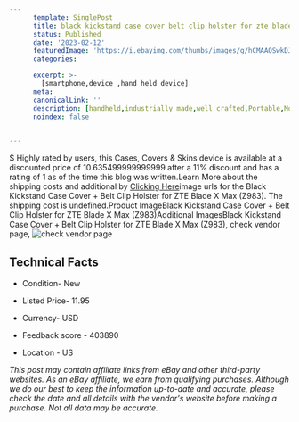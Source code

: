 ```yaml
---
      template: SinglePost
      title: black kickstand case cover belt clip holster for zte blade x max z983 
      status: Published
      date: '2023-02-12'
      featuredImage: 'https://i.ebayimg.com/thumbs/images/g/hCMAAOSwkDJjSf~~/s-l225.jpg'
      categories: 

      excerpt: >-
        [smartphone,device ,hand held device]
      meta:
      canonicalLink: ''
      description: [handheld,industrially made,well crafted,Portable,Mobile,Compact,Convenient,Lightweight,Maneuverable,Man-portable,Miniature,Carriable,Hand-held,Light,Holdable,Transportable,Mobile device,Pocket-sized,On-the-go,Wireless,Cordless,Compact size,Convenient size, smartphone,device ,hand held device]
      noindex: false

        
---
```

$
    Highly rated by users, this Cases, Covers & Skins device is available at a discounted price of 10.635499999999999 after a 11% discount and has a rating of 1 as of the time this blog was written.Learn More about the shipping costs and additional by [Clicking Here](https://www.ebay.com/itm/354334131820?hash=item527ff5c66c%3Ag%3AhCMAAOSwkDJjSf%7E%7E&mkevt=1&mkcid=1&mkrid=711-53200-19255-0&campid=%253CePNCampaignId%253E&customid=%253CreferenceId%253E&toolid=10049)image urls for the Black Kickstand Case Cover + Belt Clip Holster for ZTE Blade X Max (Z983). The shipping cost is undefined.Product ImageBlack Kickstand Case Cover + Belt Clip Holster for ZTE Blade X Max (Z983)Additional ImagesBlack Kickstand Case Cover + Belt Clip Holster for ZTE Blade X Max (Z983), check vendor page, ![check vendor page](https://origin-galleryplus.ebayimg.com/ws/web/354334131820_2_0_1/225x225.jpg,https://origin-galleryplus.ebayimg.com/ws/web/354334131820_3_0_1/225x225.jpg,https://origin-galleryplus.ebayimg.com/ws/web/354334131820_4_0_1/225x225.jpg,https://origin-galleryplus.ebayimg.com/ws/web/354334131820_5_0_1/225x225.jpg,https://origin-galleryplus.ebayimg.com/ws/web/354334131820_6_0_1/225x225.jpg)
    
    

 ## Technical Facts 



     
      

 - Condition- New 


      

 - Listed Price- 11.95 


      

 - Currency- USD 


      

 - Feedback score - 403890 


      

 - Location - US 


      
      

 *_This post may contain affiliate links from eBay and other third-party websites. As an eBay affiliate, we earn from qualifying purchases. Although we do our best to keep the information up-to-date and accurate, please check the date and all details with the vendor's website before making a purchase. Not all data may be accurate._*



    
    
    
    
    